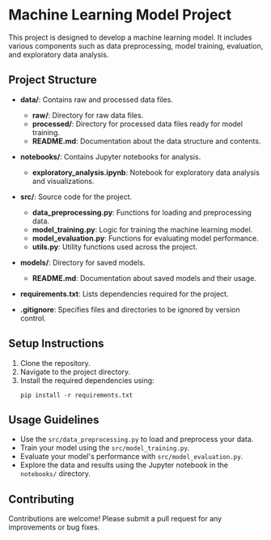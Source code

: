 # Machine Learning Model Project

This project is designed to develop a machine learning model. It includes various components such as data preprocessing, model training, evaluation, and exploratory data analysis.

## Project Structure

- **data/**: Contains raw and processed data files.
  - **raw/**: Directory for raw data files.
  - **processed/**: Directory for processed data files ready for model training.
  - **README.md**: Documentation about the data structure and contents.

- **notebooks/**: Contains Jupyter notebooks for analysis.
  - **exploratory_analysis.ipynb**: Notebook for exploratory data analysis and visualizations.

- **src/**: Source code for the project.
  - **data_preprocessing.py**: Functions for loading and preprocessing data.
  - **model_training.py**: Logic for training the machine learning model.
  - **model_evaluation.py**: Functions for evaluating model performance.
  - **utils.py**: Utility functions used across the project.

- **models/**: Directory for saved models.
  - **README.md**: Documentation about saved models and their usage.

- **requirements.txt**: Lists dependencies required for the project.

- **.gitignore**: Specifies files and directories to be ignored by version control.

## Setup Instructions

1. Clone the repository.
2. Navigate to the project directory.
3. Install the required dependencies using:
   ```
   pip install -r requirements.txt
   ```

## Usage Guidelines

- Use the `src/data_preprocessing.py` to load and preprocess your data.
- Train your model using the `src/model_training.py`.
- Evaluate your model's performance with `src/model_evaluation.py`.
- Explore the data and results using the Jupyter notebook in the `notebooks/` directory.

## Contributing

Contributions are welcome! Please submit a pull request for any improvements or bug fixes.